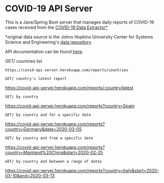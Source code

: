 # COVID-19 API Server

This is a Java/Spring Boot server that manages daily reports of COVID-19 cases received from the [COVID-19 Data Extractor*](https://github.com/GregVes/covid-19-data-extractor)

*original data source is the Johns Hopkins University Center for Systems Science and Engineering's [data repository](https://github.com/CSSEGISandData/COVID-19).

API documentation can be found [here](https://covid-api-server.herokuapp.com/swagger-ui.html#/).

GET/ countries list
```
https://covid-api-server.herokuapp.com/reports/countries

GET/ country's latest report
```
https://covid-api-server.herokuapp.com/reports/:country/latest

```
GET/ by country
```
https://covid-api-server.herokuapp.com/reports?country=Spain
```
GET/ by country and for a specific date
```
https://covid-api-server.herokuapp.com/reports?country=Germany&date=2020-03-05
```
GET/ by country and from a specific date
```
https://covid-api-server.herokuapp.com/reports?country=Mainland%20China&start=2020-02-25
```
GET/ by country and between a range of dates
```
https://covid-api-server.herokuapp.com/reports?country=Italy&start=2020-03-10&end=2020-03-13
```
